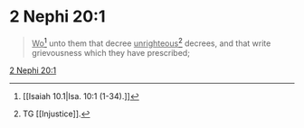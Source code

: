 # 2 Nephi 20:1

> <u>Wo</u>[^a] unto them that decree <u>unrighteous</u>[^b] decrees, and that write grievousness which they have prescribed;

[2 Nephi 20:1](https://www.churchofjesuschrist.org/study/scriptures/bofm/2-ne/20?lang=eng&id=p1#p1)


[^a]: [[Isaiah 10.1|Isa. 10:1 (1-34).]]
[^b]: TG [[Injustice]].
